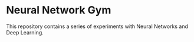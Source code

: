 # Neural Network Gym

This repository contains a series of experiments with Neural Networks and Deep Learning.

